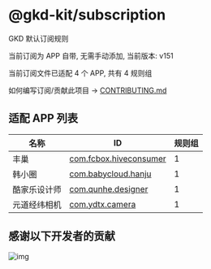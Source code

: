 # @gkd-kit/subscription

GKD 默认订阅规则

当前订阅为 APP 自带, 无需手动添加, 当前版本: v151

当前订阅文件已适配 4 个 APP, 共有 4 规则组

如何编写订阅/贡献此项目 -> [CONTRIBUTING.md](./CONTRIBUTING.md)

## 适配 APP 列表

| 名称 | ID | 规则组 |
| - | - | - |
| 丰巢 | [com.fcbox.hiveconsumer](/docs/com.fcbox.hiveconsumer.md) | 1 |
| 韩小圈 | [com.babycloud.hanju](/docs/com.babycloud.hanju.md) | 1 |
| 酷家乐设计师 | [com.qunhe.designer](/docs/com.qunhe.designer.md) | 1 |
| 元道经纬相机 | [com.ydtx.camera](/docs/com.ydtx.camera.md) | 1 |

## 感谢以下开发者的贡献

![img](https://contrib.rocks/image?repo=gkd-kit/subscription&_v=151)
